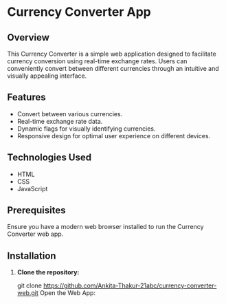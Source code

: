 # Currency Converter  App

## Overview

This Currency Converter is a simple web application designed to facilitate currency conversion using real-time exchange rates. Users can conveniently convert between different currencies through an intuitive and visually appealing interface.

## Features

- Convert between various currencies.
- Real-time exchange rate data.
- Dynamic flags for visually identifying currencies.
- Responsive design for optimal user experience on different devices.

## Technologies Used

- HTML
- CSS
- JavaScript

## Prerequisites

Ensure you have a modern web browser installed to run the Currency Converter web app.

## Installation

1. **Clone the repository:**

   git clone https://github.com/Ankita-Thakur-21abc/currency-converter-web.git
   Open the Web App:

